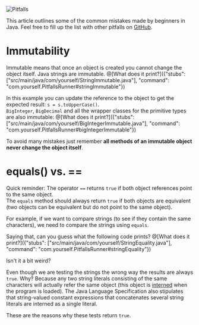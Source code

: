 ![Pitfalls](pitfall.gif "Pitfalls")

This article outlines some of the common mistakes made by beginners in Java. Feel free to fill up the list with other pitfalls on [GitHub](https://github.com).

# Immutability

Immutable means that once an object is created you cannot change the object itself. Java strings are immutable.
@[What does it print?]({"stubs": ["src/main/java/com/yourself/StringImmutable.java"], "command": "com.yourself.PitfallsRunner#stringImmutable"})

In this example you can update the reference to the object to get the expected result: `s = s.toUpperCase()`.  
`BigInteger`, `BigDecimal` and all the wrapper classes for the primitive types are also immutable:
@[What does it print?]({"stubs": ["src/main/java/com/yourself/BigIntegerImmutable.java"], "command": "com.yourself.PitfallsRunner#bigIntegerImmutable"})

To avoid many mistakes just remember **all methods of an immutable object never change the object itself**.

# equals() vs. ==

Quick reminder: 
The operator `==` returns `true` if both object references point to the same object.  
The `equals` method should always return `true` if both objects are equivalent (two objects can be equivalent but do not point to the same object).

For example, if we want to compare strings (to see if they contain the same characters), we need to compare the strings using `equals`.

Saying that, can you guess what the following code prints?
@[What does it print?]({"stubs": ["src/main/java/com/yourself/StringEquality.java"], "command": "com.yourself.PitfallsRunner#stringEquality"})


Isn't it a bit weird?

Even though we are testing the strings the wrong way the results are always `true`. Why? Because any two string literals consisting of the same characters will actually refer the same object (this object is [interned](https://docs.oracle.com/javase/7/docs/api/java/lang/String.html#intern()) when the program is loaded). The Java Language Specification also stipulates that string-valued constant expressions that concatenates several string literals are interned as a single literal.

These are the reasons why these tests return `true`.